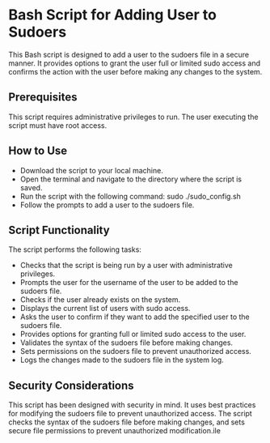 
# Bash Script for Adding User to Sudoers
This Bash script is designed to add a user to the sudoers file in a secure manner. It provides options to grant the user full or limited sudo access and confirms the action with the user before making any changes to the system.

## Prerequisites
This script requires administrative privileges to run. The user executing the script must have root access.

## How to Use
* Download the script to your local machine.
* Open the terminal and navigate to the directory where the script is saved.
* Run the script with the following command: sudo ./sudo_config.sh
* Follow the prompts to add a user to the sudoers file.

## Script Functionality
The script performs the following tasks:

* Checks that the script is being run by a user with administrative privileges.
* Prompts the user for the username of the user to be added to the sudoers file.
* Checks if the user already exists on the system.
* Displays the current list of users with sudo access.
* Asks the user to confirm if they want to add the specified user to the sudoers file.
* Provides options for granting full or limited sudo access to the user.
* Validates the syntax of the sudoers file before making changes.
* Sets permissions on the sudoers file to prevent unauthorized access.
* Logs the changes made to the sudoers file in the system log.

## Security Considerations
This script has been designed with security in mind. It uses best practices for modifying the sudoers file to prevent unauthorized access. The script checks the syntax of the sudoers file before making changes, and sets secure file permissions to prevent unauthorized modification.ile


